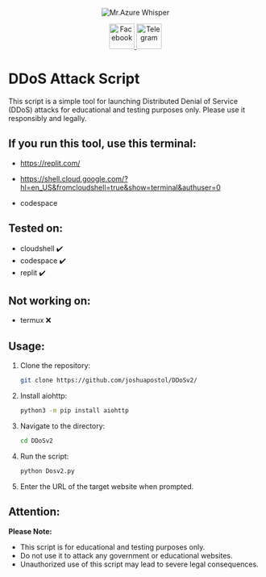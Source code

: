 <p align="center">
  <img src="https://i.imgur.com/w4lzlhE.jpeg" alt="Mr.Azure Whisper">
</p>

<p align="center">
  <a href="https://facebook.com/your-facebook-page" target="_blank">
    <img src="https://upload.wikimedia.org/wikipedia/commons/5/51/Facebook_f_logo_%282019%29.svg" alt="Facebook" width="50" height="50">
  </a>
  <a href="https://t.me/your-telegram-page" target="_blank">
    <img src="https://upload.wikimedia.org/wikipedia/commons/8/82/Telegram_logo.svg" alt="Telegram" width="50" height="50">
  </a>
</p>

# DDoS Attack Script

This script is a simple tool for launching Distributed Denial of Service (DDoS) attacks for educational and testing purposes only. Please use it responsibly and legally.

## If you run this tool, use this terminal:

- https://replit.com/

- https://shell.cloud.google.com/?hl=en_US&fromcloudshell=true&show=terminal&authuser=0

- codespace

## Tested on:

- cloudshell ✔️
- codespace ✔️
- replit ✔️

## Not working on:

- termux ❌

## Usage:

1. Clone the repository:

    ```bash
    git clone https://github.com/joshuapostol/DDoSv2/
    ```

2. Install aiohttp:

    ```bash
    python3 -m pip install aiohttp
    ```

3. Navigate to the directory:

    ```bash
    cd DDoSv2
    ```

4. Run the script:

    ```bash
    python Dosv2.py
    ```

5. Enter the URL of the target website when prompted.

## Attention:

**Please Note:**
- This script is for educational and testing purposes only.
- Do not use it to attack any government or educational websites.
- Unauthorized use of this script may lead to severe legal consequences.
